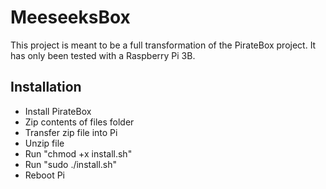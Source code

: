 # MeeseeksBox

This project is meant to be a full transformation of the PirateBox project. It has only been tested with a Raspberry Pi 3B.

## Installation

- Install PirateBox
- Zip contents of files folder
- Transfer zip file into Pi
- Unzip file
- Run "chmod +x install.sh"
- Run "sudo ./install.sh"
- Reboot Pi